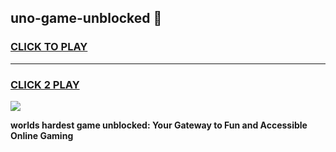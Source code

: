 
## uno-game-unblocked 👋
<h3>
<a href="https://premium.freeplayer.one?title=uno-game-unblocked&ref=14F">CLICK TO PLAY</a></h3>
<hr>

<h3>
<a href="https://premium.freeplayer.one?title=uno-game-unblocked&ref=14F">CLICK 2 PLAY</a>
  
</h3>

<a href="https://premium.freeplayer.one?title=uno-game-unblocked&ref=12F/"><img src="https://clearcache.store/games.png"></a>


**worlds hardest game unblocked: Your Gateway to Fun and Accessible Online Gaming**
